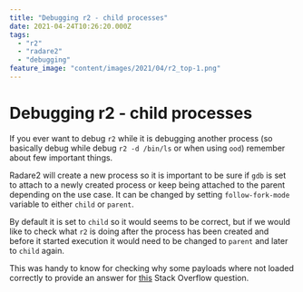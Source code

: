 ```yaml
---
title: "Debugging r2 - child processes"
date: 2021-04-24T10:26:20.000Z
tags:
  - "r2"
  - "radare2"
  - "debugging"
feature_image: "content/images/2021/04/r2_top-1.png"
---
```


# Debugging r2 - child processes

If you ever want to debug `r2` while it is debugging another process (so basically debug while debug `r2 -d /bin/ls` or when using `ood`) remember about few important things.

Radare2 will create a new process so it is important to be sure if `gdb` is set to attach to a newly created process or keep being attached to the parent depending on the use case. It can be changed by setting `follow-fork-mode` variable to either `child` or `parent`.

By default it is set to `child` so it would seems to be correct, but if we would like to check what `r2` is doing after the process has been created and before it started execution it would need to be changed to `parent` and later to `child` again.

This was handy to know for checking why some payloads where not loaded correctly to provide an answer for [this](https://reverseengineering.stackexchange.com/questions/27355/radare2-does-not-reload-payload-correctly/27447#27447) Stack Overflow question.
